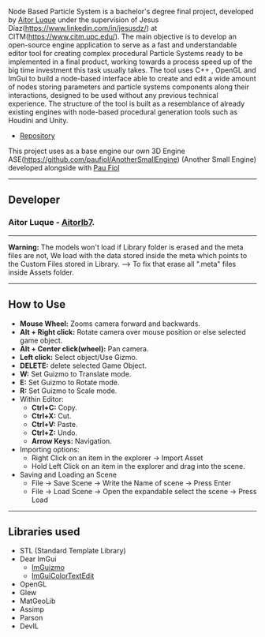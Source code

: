 Node Based Particle System is a bachelor's degree final project, developed by [Aitor Luque](<https://github.com/Aitorlb7>) under the supervision of Jesus Díaz(<https://www.linkedin.com/in/jesusdz/>) at CITM(<https://www.citm.upc.edu/>).
The main objective is to develop an open-source engine application to serve as a
fast and understandable editor tool for creating complex procedural Particle Systems
ready to be implemented in a final product, working towards a process speed up of the
big time investment this task usually takes.
The tool uses C++ , OpenGL and ImGui to build a node-based interface able to create
and edit a wide amount of nodes storing parameters and particle systems components
along their interactions, designed to be used without any previous technical
experience.
The structure of the tool is built as a resemblance of already existing engines with
node-based procedural generation tools such as Houdini and Unity.

* [Repository](https://github.com/Aitorlb7/Node_Based_Particle_System)

This project uses as a base engine our own 3D Engine ASE(<https://github.com/paufiol/AnotherSmallEngine>) (Another Small Engine) developed alongside with [Pau Fiol](<https://github.com/paufiol>)

****
## Developer
### Aitor Luque - [Aitorlb7](<https://github.com/Aitorlb7>).

****

**Warning:** The models won't load if Library folder is erased and the meta files are not, We load with the data stored inside the meta which points to the Custom Files stored in Library. --> To fix that erase all ".meta" files inside Assets folder.
 
****
## How to Use
* **Mouse Wheel:** Zooms camera forward and backwards.
* **Alt + Right click:** Rotate camera over mouse position or else selected game object.
* **Alt + Center click(wheel):** Pan camera.
* **Left click:** Select object/Use Gizmo.
* **DELETE:** delete selected Game Object.
* **W:** Set Guizmo to Translate mode.
* **E:** Set Guizmo to Rotate mode.
* **R:** Set Guizmo to Scale mode.
* Within Editor:
  * **Ctrl+C:** Copy.
  * **Ctrl+X:** Cut.
  * **Ctrl+V:** Paste.
  * **Ctrl+Z:** Undo.
  * **Arrow Keys:** Navigation.
* Importing options:
  * Right Click on an item in the explorer -> Import Asset
  * Hold Left Click on an item in the explorer and drag into the scene.
* Saving and Loading an Scene
  * File -> Save Scene -> Write the Name of scene -> Press Enter
  * File -> Load Scene -> Open the expandable select the scene -> Press Load

****
## Libraries used
* STL (Standard Template Library)
* Dear ImGui
    * [ImGuizmo](https://github.com/CedricGuillemet/ImGuizmo)
    * [ImGuiColorTextEdit](https://github.com/BalazsJako/ImGuiColorTextEdit)
* OpenGL 
* Glew 
* MatGeoLib
* Assimp
* Parson
* DevIL